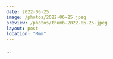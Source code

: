 ```yaml
---
date: 2022-06-25
image: /photos/2022-06-25.jpeg
preview: /photos/thumb-2022-06-25.jpeg
layout: post
location: "Mmm"
---
```


...
